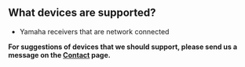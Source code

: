 ## What devices are supported?

* Yamaha receivers that are network connected

**For suggestions of devices that we should support, please send us a message on the [Contact](/contact?app=Volum) page.**
